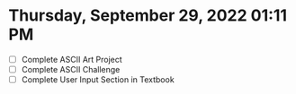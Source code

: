 # Thursday, September 29, 2022 01:11 PM
- [ ] Complete ASCII Art Project
- [ ] Complete ASCII Challenge
- [ ] Complete User Input Section in Textbook
